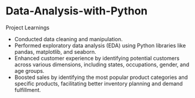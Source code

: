 # Data-Analysis-with-Python
Project Learnings
- Conducted data cleaning and manipulation.
- Performed exploratory data analysis (EDA) using Python libraries like pandas, matplotlib, and seaborn.
- Enhanced customer experience by identifying potential customers across various dimensions, including states, occupations, gender, and age groups.
- Boosted sales by identifying the most popular product categories and specific products, facilitating better inventory planning and demand fulfillment.
